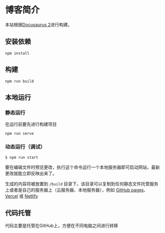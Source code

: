 # 博客简介

本站根据[Docusaurus 2](https://docusaurus.io/)进行构建。

## 安装依赖

```
npm install
```

## 构建

```
npm run build
```

## 本地运行

### 静态运行

在运行前要先进行构建项目

```
npm run serve
```

### 动态运行（调试）

```
$ npm run start
```

要在编辑文件时预览更改，执行这个命令运行一个本地服务器即可启动网站，最新更改就能立即反映出来了。

生成的内容将被放置到 `/build` 目录下，该目录可以复制到任何静态文件托管服务上或者是自己的服务器上（云服务器、本地服务器），例如 [GitHub pages](https://pages.github.com/)、[Vercel](https://vercel.com/) 或 [Netlify](https://www.netlify.com/)

## 代码托管

代码主要是托管在GitHub上，方便在不同电脑之间进行转移

